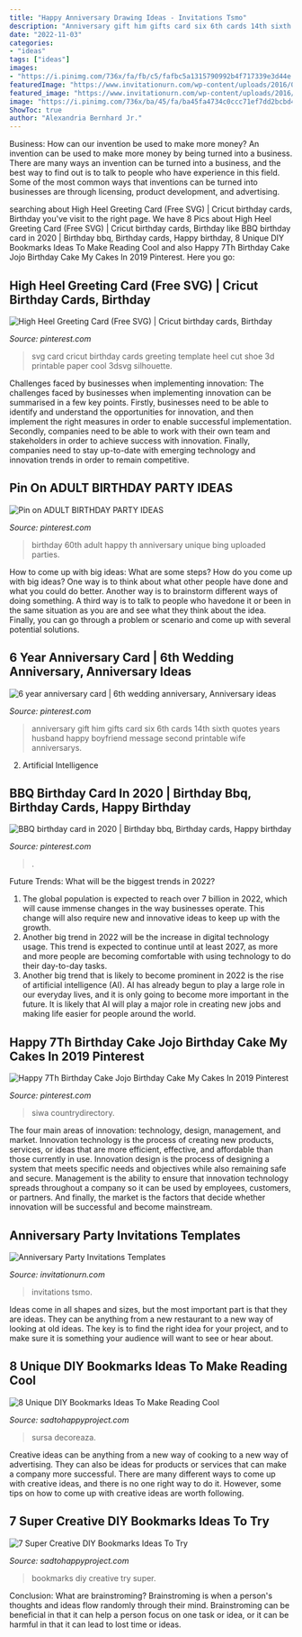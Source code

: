 ```yaml
---
title: "Happy Anniversary Drawing Ideas - Invitations Tsmo"
description: "Anniversary gift him gifts card six 6th cards 14th sixth quotes years husband happy boyfriend message second printable wife anniversarys"
date: "2022-11-03"
categories:
- "ideas"
tags: ["ideas"]
images:
- "https://i.pinimg.com/736x/fa/fb/c5/fafbc5a1315790992b4f717339e3d44e.jpg"
featuredImage: "https://www.invitationurn.com/wp-content/uploads/2016/07/anniversary_party_invitations_templates.jpg"
featured_image: "https://www.invitationurn.com/wp-content/uploads/2016/07/anniversary_party_invitations_templates.jpg"
image: "https://i.pinimg.com/736x/ba/45/fa/ba45fa4734c0ccc71ef7dd2bcbd426dd--th-birthday-party-birthday-ideas.jpg"
ShowToc: true
author: "Alexandria Bernhard Jr."
---
```



Business: How can our invention be used to make more money?
An invention can be used to make more money by being turned into a business. There are many ways an invention can be turned into a business, and the best way to find out is to talk to people who have experience in this field. Some of the most common ways that inventions can be turned into businesses are through licensing, product development, and advertising.

	

		
searching about High Heel Greeting Card (Free SVG) | Cricut birthday cards, Birthday you've visit to the right page. We have 8 Pics about High Heel Greeting Card (Free SVG) | Cricut birthday cards, Birthday like BBQ birthday card in 2020 | Birthday bbq, Birthday cards, Happy birthday, 8 Unique DIY Bookmarks Ideas To Make Reading Cool and also Happy 7Th Birthday Cake Jojo Birthday Cake My Cakes In 2019 Pinterest. Here you go:
		
    
## High Heel Greeting Card (Free SVG) | Cricut Birthday Cards, Birthday

<img loading=lazy src="https://i.pinimg.com/736x/32/98/b9/3298b9dc683e17479a70c728edb5e7ba.jpg" onerror="this.onerror=null;this.src='https://tse2.mm.bing.net/th?id=OIP.4Y9AdGpbDn7HH39IJMZy-AHaHa&amp;pid=15.1';" alt="High Heel Greeting Card (Free SVG) | Cricut birthday cards, Birthday">

_Source: pinterest.com_

>svg card cricut birthday cards greeting template heel cut shoe 3d printable paper cool 3dsvg silhouette. 

	

Challenges faced by businesses when implementing innovation:
The challenges faced by businesses when implementing innovation can be summarised in a few key points. Firstly, businesses need to be able to identify and understand the opportunities for innovation, and then implement the right measures in order to enable successful implementation. Secondly, companies need to be able to work with their own team and stakeholders in order to achieve success with innovation. Finally, companies need to stay up-to-date with emerging technology and innovation trends in order to remain competitive.

    
## Pin On ADULT BIRTHDAY PARTY IDEAS

<img loading=lazy src="https://i.pinimg.com/736x/ba/45/fa/ba45fa4734c0ccc71ef7dd2bcbd426dd--th-birthday-party-birthday-ideas.jpg" onerror="this.onerror=null;this.src='https://tse2.mm.bing.net/th?id=OIP.ByAnrisV_XQ0CwUQ4yQx2wHaLH&amp;pid=15.1';" alt="Pin on ADULT BIRTHDAY PARTY IDEAS">

_Source: pinterest.com_

>birthday 60th adult happy th anniversary unique bing uploaded parties. 

	

How to come up with big ideas: What are some steps?
How do you come up with big ideas? One way is to think about what other people have done and what you could do better. Another way is to brainstorm different ways of doing something. A third way is to talk to people who havedone it or been in the same situation as you are and see what they think about the idea. Finally, you can go through a problem or scenario and come up with several potential solutions.

    
## 6 Year Anniversary Card | 6th Wedding Anniversary, Anniversary Ideas

<img loading=lazy src="https://i.pinimg.com/736x/85/7c/8d/857c8d8fea0f62584cb010650658743f--anniversary-boyfriend-anniversary-gift-ideas-for-him-th.jpg" onerror="this.onerror=null;this.src='https://tse1.mm.bing.net/th?id=OIP.VwXwJl_GWVq-U8gK-mfLPgHaJ3&amp;pid=15.1';" alt="6 year anniversary card | 6th wedding anniversary, Anniversary ideas">

_Source: pinterest.com_

>anniversary gift him gifts card six 6th cards 14th sixth quotes years husband happy boyfriend message second printable wife anniversarys. 

	

2. Artificial Intelligence 

    
## BBQ Birthday Card In 2020 | Birthday Bbq, Birthday Cards, Happy Birthday

<img loading=lazy src="https://i.pinimg.com/736x/fa/fb/c5/fafbc5a1315790992b4f717339e3d44e.jpg" onerror="this.onerror=null;this.src='https://tse4.mm.bing.net/th?id=OIP.8_hnSj2TeAxTT0b2i1Ss5wHaJ3&amp;pid=15.1';" alt="BBQ birthday card in 2020 | Birthday bbq, Birthday cards, Happy birthday">

_Source: pinterest.com_

>. 

	

Future Trends: What will be the biggest trends in 2022?
1. The global population is expected to reach over 7 billion in 2022, which will cause immense changes in the way businesses operate. This change will also require new and innovative ideas to keep up with the growth.
2. Another big trend in 2022 will be the increase in digital technology usage. This trend is expected to continue until at least 2027, as more and more people are becoming comfortable with using technology to do their day-to-day tasks.
3. Another big trend that is likely to become prominent in 2022 is the rise of artificial intelligence (AI). AI has already begun to play a large role in our everyday lives, and it is only going to become more important in the future. It is likely that AI will play a major role in creating new jobs and making life easier for people around the world.

    
## Happy 7Th Birthday Cake Jojo Birthday Cake My Cakes In 2019 Pinterest

<img loading=lazy src="https://i.pinimg.com/736x/b3/8e/18/b38e18cf7df74bdb1f56f0907377580e.jpg" onerror="this.onerror=null;this.src='https://tse4.mm.bing.net/th?id=OIP.khr9NHbtqt3YPfIoP0rr7QHaNY&amp;pid=15.1';" alt="Happy 7Th Birthday Cake Jojo Birthday Cake My Cakes In 2019 Pinterest">

_Source: pinterest.com_

>siwa countrydirectory. 

	

The four main areas of innovation: technology, design, management, and market.
Innovation technology is the process of creating new products, services, or ideas that are more efficient, effective, and affordable than those currently in use. Innovation design is the process of designing a system that meets specific needs and objectives while also remaining safe and secure. Management is the ability to ensure that innovation technology spreads throughout a company so it can be used by employees, customers, or partners. And finally, the market is the factors that decide whether innovation will be successful and become mainstream.

    
## Anniversary Party Invitations Templates

<img loading=lazy src="https://www.invitationurn.com/wp-content/uploads/2016/07/anniversary_party_invitations_templates.jpg" onerror="this.onerror=null;this.src='https://tse4.mm.bing.net/th?id=OIP.SQYu13FXetwfbU_fnsTnYwHaLH&amp;pid=15.1';" alt="Anniversary Party Invitations Templates">

_Source: invitationurn.com_

>invitations tsmo. 

	

Ideas come in all shapes and sizes, but the most important part is that they are ideas. They can be anything from a new restaurant to a new way of looking at old ideas. The key is to find the right idea for your project, and to make sure it is something your audience will want to see or hear about.

    
## 8 Unique DIY Bookmarks Ideas To Make Reading Cool

<img loading=lazy src="http://sadtohappyproject.com/wp-content/uploads/2015/10/Creative-DIY-Bookmarks-Ideas2323-300x450.jpg" onerror="this.onerror=null;this.src='https://tse2.mm.bing.net/th?id=OIP.QUozTaIDxS4qglUgMywGxwAAAA&amp;pid=15.1';" alt="8 Unique DIY Bookmarks Ideas To Make Reading Cool">

_Source: sadtohappyproject.com_

>sursa decoreaza. 

	

Creative ideas can be anything from a new way of cooking to a new way of advertising. They can also be ideas for products or services that can make a company more successful. There are many different ways to come up with creative ideas, and there is no one right way to do it. However, some tips on how to come up with creative ideas are worth following.

    
## 7 Super Creative DIY Bookmarks Ideas To Try

<img loading=lazy src="https://sadtohappyproject.com/wp-content/uploads/2015/10/Creative-DIY-Bookmarks-Ideas4.jpg" onerror="this.onerror=null;this.src='https://tse1.mm.bing.net/th?id=OIP.JxPAX7vM1NwKnUDY3OyN5QHaG_&amp;pid=15.1';" alt="7 Super Creative DIY Bookmarks Ideas To Try">

_Source: sadtohappyproject.com_

>bookmarks diy creative try super. 

	

Conclusion:
What are brainstroming? Brainstroming is when a person's thoughts and ideas flow randomly through their mind. Brainstroming can be beneficial in that it can help a person focus on one task or idea, or it can be harmful in that it can lead to lost time or ideas.

